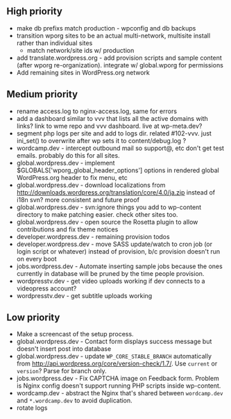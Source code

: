 ## High priority

* make db prefixs match production - wpconfig and db backups
* transition wporg sites to be an actual multi-network, multisite install rather than individual sites
   - match network/site ids w/ production
* add translate.wordpress.org - add provision scripts and sample content (after wporg re-organization). integrate w/ global.wporg for permissions
* Add remaining sites in WordPress.org network


## Medium priority

* rename access.log to nginx-access.log, same for errors
* add a dashboard similar to vvv that lists all the active domains with links? link to wme repo and vvv dashboard. live at wp-meta.dev?
* segment php logs per site and add to logs dir. related #102-vvv. just ini_set() to overwrite after wp sets it to content/debug.log ? 
* wordcamp.dev - intercept outbound mail so support@, etc don't get test emails. probably do this for all sites.
* global.wordpress.dev - implement $GLOBALS['wporg_global_header_options'] options in rendered global WordPress.org header to fix menu, etc
* global.wordpress.dev - download localizations from http://downloads.wordpress.org/translation/core/4.0/ja.zip instead of i18n svn? more consistent and future proof 
* global.wordpress.dev - svn:ignore things you add to wp-content directory to make patching easier. check other sites too.
* global.wordpress.dev - open source the Rosetta plugin to allow contributions and fix theme notices
* developer.wordpress.dev - remaining provision todos
* developer.wordpress.dev - move SASS update/watch to cron job (or login script or whatever) instead of provision, b/c provision doesn't run on every boot  
* jobs.wordpress.dev - Automate inserting sample jobs because the ones currently in database will be pruned by the time people provision.
* wordpresstv.dev - get video uploads working if dev connects to a videopress account?
* wordpresstv.dev - get subtitle uploads working


## Low priority

* Make a screencast of the setup process.
* global.wordpress.dev - Contact form displays success message but doesn't insert post into database
* global.wordpress.dev - update `WP_CORE_STABLE_BRANCH` automatically from http://api.wordpress.org/core/version-check/1.7/. Use `current` or `version`? Parse for branch only.
* jobs.wordpress.dev - Fix CAPTCHA image on Feedback form. Problem is Nginx config doesn't support running PHP scripts inside wp-content.
* wordcamp.dev - abstract the Nginx that's shared between `wordcamp.dev` and `*.wordcamp.dev` to avoid duplication.
* rotate logs
